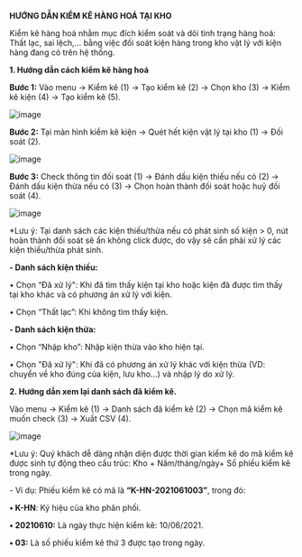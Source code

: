 **HƯỚNG DẪN KIỂM KÊ HÀNG HOÁ TẠI KHO**

Kiểm kê hàng hoá nhằm mục đích kiểm soát và dõi tình trạng hàng hoá: Thất lạc, sai lệch,... bằng việc đối soát kiện hàng trong kho vật lý với kiện hàng đang có trên hệ thống.

**1.	Hướng dẫn cách kiểm kê hàng hoá**

**Bước 1:** Vào menu -> Kiểm kê (1) -> Tạo kiểm kê (2) -> Chọn kho (3) -> Kiểm kê kiện (4) -> Tạo kiểm kê (5).

![image](https://user-images.githubusercontent.com/85599407/128137923-1f7fdf19-2778-4f6d-bd9d-8ef973d1685c.png)
 
**Bước 2:** Tại màn hình kiểm kê kiện -> Quét hết kiện vật lý tại kho (1) -> Đối soát (2).

![image](https://user-images.githubusercontent.com/85599407/128137935-d77ca6ff-dee6-4c66-9d05-2e3a663d9738.png)
 
 **Bước 3:** Check thông tin đối soát (1) -> Đánh dấu kiện thiếu nếu có (2) -> Đánh dấu kiện thừa nếu có (3) -> Chọn hoàn thành đối soát hoặc huỷ đối soát (4).
 
 ![image](https://user-images.githubusercontent.com/85599407/128137959-35c51a27-91df-48e9-909f-3e6603fcebdf.png)

*Lưu ý: Tại danh sách các kiện thiếu/thừa nếu có phát sinh số kiện > 0, nút hoàn thành đối soát sẽ ẩn không click được, do vậy sẽ cần phải xử lý các kiện thiếu/thừa phát sinh.

**- Danh sách kiện thiếu:**

•	Chọn “Đã xử lý": Khi đã tìm thấy kiện tại kho hoặc kiện đã được tìm thấy tại kho khác và có phương án xử lý với kiện.

•	Chọn “Thất lạc”: Khi không tìm thấy kiện.

**- Danh sách kiện thừa:**

•	Chọn “Nhập kho”: Nhập kiện thừa vào kho hiện tại.

•	Chọn "Đã xử lý": Khi đã có phương án xử lý khác với kiện thừa (VD: chuyển về kho đúng của kiện, lưu kho...) và nhập lý do xử lý.



**2.	Hướng dẫn xem lại danh sách đã kiểm kê.**

Vào menu -> Kiểm kê (1) -> Danh sách đã kiểm kê (2) -> Chọn mã kiểm kê muốn check (3) -> Xuất CSV (4).

![image](https://user-images.githubusercontent.com/85599407/128138003-be6580f1-543d-4ddb-89f0-2f0c10e10ea1.png)

*Lưu ý: Quý khách dễ dàng nhận diện được thời gian  kiểm kê do mã kiểm kê được sinh tự động theo cấu trúc: Kho + Năm/tháng/ngày+ Số phiếu kiểm kê trong ngày.

*-* Ví dụ: Phiếu kiểm kê có mã là **“K-HN-2021061003”**, trong đó:

**•	K-HN**: Ký hiệu của kho phân phối.

**•	20210610:** Là ngày thực hiện kiểm kê: 10/06/2021.

**•	03:** Là số phiếu kiểm kê thứ 3 được tạo trong ngày.

